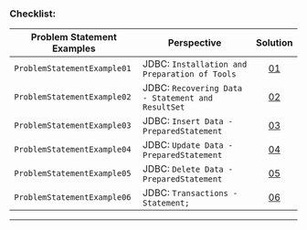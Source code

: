 ### Checklist:

| **Problem Statement Examples** | **Perspective**                                   | **Solution**                                                                                                                                                                                |
|--------------------------------|---------------------------------------------------|---------------------------------------------------------------------------------------------------------------------------------------------------------------------------------------------|
| `ProblemStatementExample01`    | JDBC: `Installation and Preparation of Tools`     | <center>[01](https://github.com/souzafcharles/Complete-Java-Object-Oriented-Programming-and-Projects/blob/master/Section_Q17_Database_Access_with_JDBC/ProblemStatementExample01)</center>  |
| `ProblemStatementExample02`    | JDBC: `Recovering Data - Statement and ResultSet` | <center>[02](https://github.com/souzafcharles/Complete-Java-Object-Oriented-Programming-and-Projects/blob/master/Section_Q17_Database_Access_with_JDBC/ProblemStatementExample02)</center>  |
| `ProblemStatementExample03`    | JDBC: `Insert Data - PreparedStatement`           | <center>[03](https://github.com/souzafcharles/Complete-Java-Object-Oriented-Programming-and-Projects/blob/master/Section_Q17_Database_Access_with_JDBC/ProblemStatementExample03)</center>  |
| `ProblemStatementExample04`    | JDBC: `Update Data - PreparedStatement`           | <center>[04](https://github.com/souzafcharles/Complete-Java-Object-Oriented-Programming-and-Projects/blob/master/Section_Q17_Database_Access_with_JDBC/ProblemStatementExample04)</center>  |
| `ProblemStatementExample05`    | JDBC: `Delete Data - PreparedStatement`           | <center>[05](https://github.com/souzafcharles/Complete-Java-Object-Oriented-Programming-and-Projects/blob/master/Section_Q17_Database_Access_with_JDBC/ProblemStatementExample05)</center>  |
| `ProblemStatementExample06`    | JDBC: `Transactions - Statement;`                 | <center>[06](https://github.com/souzafcharles/Complete-Java-Object-Oriented-Programming-and-Projects/blob/master/Section_Q17_Database_Access_with_JDBC/ProblemStatementExample06)</center>  |

****
